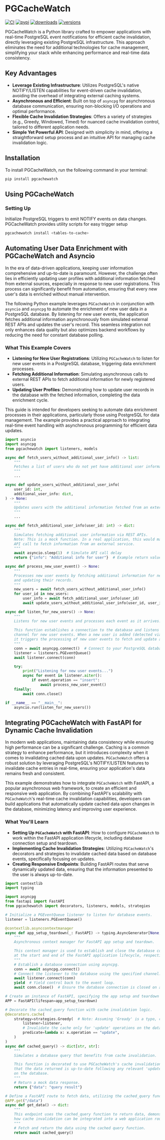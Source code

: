 # PGCacheWatch
[![CI](https://github.com/janbjorge/PGCacheWatch/actions/workflows/ci.yml/badge.svg)](https://github.com/janbjorge/PGCacheWatch/actions/workflows/ci.yml?query=branch%3Amain)
[![pypi](https://img.shields.io/pypi/v/PGCacheWatch.svg)](https://pypi.python.org/pypi/PGCacheWatch)
[![downloads](https://static.pepy.tech/badge/PGCacheWatch/month)](https://pepy.tech/project/PGCacheWatch)
[![versions](https://img.shields.io/pypi/pyversions/PGCacheWatch.svg)](https://github.com/janbjorge/PGCacheWatch)

PGCacheWatch is a Python library crafted to empower applications with real-time PostgreSQL event notifications for efficient cache invalidation, directly leveraging existing PostgreSQL infrastructure. This approach eliminates the need for additional technologies for cache management, simplifying your stack while enhancing performance and real-time data consistency.

## Key Advantages
- **Leverage Existing Infrastructure**: Utilizes PostgreSQL's native NOTIFY/LISTEN capabilities for event-driven cache invalidation, avoiding the overhead of integrating external caching systems.
- **Asynchronous and Efficient**: Built on top of `asyncpg` for asynchronous database communication, ensuring non-blocking I/O operations and optimal performance.
- **Flexible Cache Invalidation Strategies**: Offers a variety of strategies (e.g., Greedy, Windowed, Timed) for nuanced cache invalidation control, tailored to different application needs.
- **Simple Yet Powerful API**: Designed with simplicity in mind, offering a straightforward setup process and an intuitive API for managing cache invalidation logic.

## Installation
To install PGCacheWatch, run the following command in your terminal:
```bash
pip install pgcachewatch
```

## Using PGCacheWatch
### Setting Up
Initialize PostgreSQL triggers to emit NOTIFY events on data changes. PGCacheWatch provides utility scripts for easy trigger setup
```bash
pgcachewatch install <tables-to-cache>
```

## Automating User Data Enrichment with PGCacheWatch and Asyncio

In the era of data-driven applications, keeping user information comprehensive and up-to-date is paramount. However, the challenge often lies in efficiently updating user profiles with additional information fetched from external sources, especially in response to new user registrations. This process can significantly benefit from automation, ensuring that every new user's data is enriched without manual intervention.

The following Python example leverages `PGCacheWatch` in conjunction with `asyncio` and `asyncpg` to automate the enrichment of new user data in a PostgreSQL database. By listening for new user events, the application fetches additional information asynchronously from simulated external REST APIs and updates the user's record. This seamless integration not only enhances data quality but also optimizes backend workflows by reducing the need for constant database polling.

### What This Example Covers

- **Listening for New User Registrations**: Utilizing `PGCacheWatch` to listen for new user events in a PostgreSQL database, triggering data enrichment processes.
- **Fetching Additional Information**: Simulating asynchronous calls to external REST APIs to fetch additional information for newly registered users.
- **Updating User Profiles**: Demonstrating how to update user records in the database with the fetched information, completing the data enrichment cycle.

This guide is intended for developers seeking to automate data enrichment processes in their applications, particularly those using PostgreSQL for data management. The example provides a practical approach to integrating real-time event handling with asynchronous programming for efficient data updates.

```python
import asyncio
import asyncpg
from pgcachewatch import listeners, models

async def fetch_users_without_additional_user_info() -> list:
    """
    Fetches a list of users who do not yet have additional user information associated.
    """
    ...

async def update_users_without_additional_user_info(
    user_id: int,
    additional_user_info: dict,
) -> None:
    """
    Updates users with the additional information fetched from an external source.
    """
    ...

async def fetch_additional_user_info(user_id: int) -> dict:
    """
    Simulates fetching additional user information via REST APIs.
    Note: This is a mock function. In a real application, this would make an asynchronous
    API call to fetch information from an external service.
    """
    await asyncio.sleep(1)  # Simulate API call delay
    return {"info": "Additional info for user"}  # Example return value

async def process_new_user_event() -> None:
    """
    Processes new user events by fetching additional information for new users
    and updating their records.
    """
    new_users = await fetch_users_without_additional_user_info()
    for user_id in new_users:
        user_info = await fetch_additional_user_info(user_id)
        await update_users_without_additional_user_info(user_id, user_info)

async def listen_for_new_users() -> None:
    """
    Listens for new user events and processes each event as it arrives.
    
    This function establishes a connection to the database and listens on a specified
    channel for new user events. When a new user is added (detected via an "insert" operation),
    it triggers the processing of new user events to fetch and update additional information.
    """
    conn = await asyncpg.connect()  # Connect to your PostgreSQL database
    listener = listeners.PGEventQueue()
    await listener.connect(conn)

    try:
        print("Listening for new user events...")
        async for event in listener.aiter():
            if event.operation == "insert":
                await process_new_user_event()
    finally:
        await conn.close()

if __name__ == "__main__":
    asyncio.run(listen_for_new_users())
```

## Integrating PGCacheWatch with FastAPI for Dynamic Cache Invalidation
In modern web applications, maintaining data consistency while ensuring high performance can be a significant challenge. Caching is a common strategy to enhance performance, but it introduces complexity when it comes to invalidating cached data upon updates. `PGCacheWatch` offers a robust solution by leveraging PostgreSQL's NOTIFY/LISTEN features to invalidate cache entries in real-time, ensuring your application's data remains fresh and consistent.

This example demonstrates how to integrate `PGCacheWatch` with FastAPI, a popular asynchronous web framework, to create an efficient and responsive web application. By combining FastAPI's scalability with `PGCacheWatch`'s real-time cache invalidation capabilities, developers can build applications that automatically update cached data upon changes in the database, minimizing latency and improving user experience.

### What You'll Learn

- **Setting Up `PGCacheWatch` with FastAPI**: How to configure `PGCacheWatch` to work within the FastAPI application lifecycle, including database connection setup and teardown.
- **Implementing Cache Invalidation Strategies**: Utilizing `PGCacheWatch`'s decorators and strategies to invalidate cached data based on database events, specifically focusing on updates.
- **Creating Responsive Endpoints**: Building FastAPI routes that serve dynamically updated data, ensuring that the information presented to the user is always up-to-date.

```python
import contextlib
import typing

import asyncpg
from fastapi import FastAPI
from pgcachewatch import decorators, listeners, models, strategies

# Initialize a PGEventQueue listener to listen for database events.
listener = listeners.PGEventQueue()

@contextlib.asynccontextmanager
async def app_setup_teardown(_: FastAPI) -> typing.AsyncGenerator[None, None]:
    """
    Asynchronous context manager for FastAPI app setup and teardown.

    This context manager is used to establish and close the database connection
    at the start and end of the FastAPI application lifecycle, respectively.
    """
    # Establish a database connection using asyncpg.
    conn = await asyncpg.connect()
    # Connect the listener to the database using the specified channel.
    await listener.connect(conn)
    yield  # Yield control back to the event loop.
    await conn.close()  # Ensure the database connection is closed on app teardown.

# Create an instance of FastAPI, specifying the app setup and teardown actions.
APP = FastAPI(lifespan=app_setup_teardown)

# Decorate the cached_query function with cache invalidation logic.
@decorators.cache(
    strategy=strategies.Greedy(  # Note: Assuming 'Gready' is a typo, corrected to 'Greedy'.
        listener=listener,
        # Invalidate the cache only for 'update' operations on the database.
        predicate=lambda x: x.operation == "update",
    )
)
async def cached_query() -> dict[str, str]:
    """
    Simulates a database query that benefits from cache invalidation.

    This function is decorated to use PGCacheWatch's cache invalidation, ensuring
    that the data returned is up-to-date following any relevant 'update' operations
    on the database.
    """
    # Return a mock data response.
    return {"data": "query result"}

# Define a FastAPI route to fetch data, utilizing the cached_query function.
@APP.get("/data")
async def get_data() -> dict:
    """
    This endpoint uses the cached_query function to return data, demonstrating
    how cache invalidation can be integrated into a web application route.
    """
    # Fetch and return the data using the cached query function.
    return await cached_query()
```